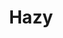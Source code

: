 ---
codehost: https://github.com/hazy
facebook: https://facebook.com/hazyAI
linkedin: https://linkedin.com/company/hazy-ai
logohandle: hazy
sort: hazy
title: Hazy
twitter: https://x.com/hazy_ai
website: https://hazy.com/
youtube: https://youtube.com/channel/UCnX048RZmkjRWYpytkfeEjA
---